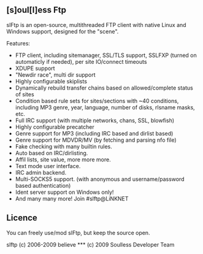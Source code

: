 [s]oul[l]ess Ftp
-------------------------------------------------------------------------------

slFtp is an open-source, multithreaded FTP client with native Linux and Windows
support, designed for the "scene".

Features:
- FTP client, including sitemanager, SSL/TLS support, SSLFXP 
  (turned on automaticly if needed), per site IO/connect timeouts
- XDUPE support
- "Newdir race", multi dir support
- Highly configurable skiplists
- Dynamically rebuild transfer chains based on allowed/complete status of sites
- Condition based rule sets for sites/sections with ~40 conditions, 
  including MP3 genre, year, language, number of disks, rlsname masks, etc.
- Full IRC support (with multiple networks, chans, SSL, blowfish)
- Highly configurable precatcher
- Genre support for MP3 (including IRC based and dirlist based)
- Genre support for MDVDR/MV (by fetching and parsing nfo file)
- Fake checking with many builtin rules.
- Auto based on IRC/dirlisting.
- Affil lists, site value, more more more.
- Text mode user interface.
- IRC admin backend.
- Multi-SOCKS5 support. (with anonymous and username/password based authentication)
- Ident server support on Windows only!
- And many many more!
Join #slftp@LiNKNET

Licence
-------------------------------------------------------------------------------
You can freely use/mod slFtp, but keep the source open.

 slftp (c) 2006-2009 believe *** (c) 2009 Soulless Developer Team 

